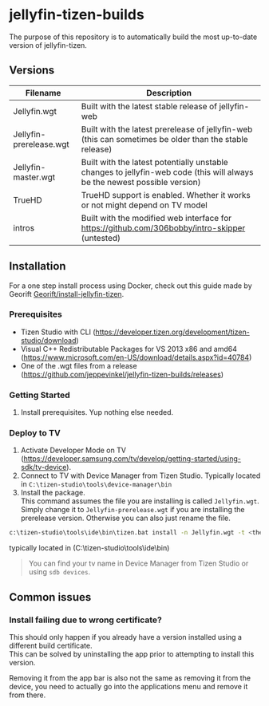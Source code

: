 # jellyfin-tizen-builds
The purpose of this repository is to automatically build the most up-to-date version of jellyfin-tizen.

## Versions
| Filename                | Description                                                                                                               |
|-------------------------|---------------------------------------------------------------------------------------------------------------------------|
| Jellyfin.wgt            | Built with the latest stable release of jellyfin-web                                                                      |
| Jellyfin-prerelease.wgt | Built with the latest prerelease of jellyfin-web (this can sometimes be older than the stable release)                    |
| Jellyfin-master.wgt     | Built with the latest potentially unstable changes to jellyfin-web code (this will always be the newest possible version) |
| TrueHD                  | TrueHD support is enabled. Whether it works or not might depend on TV model                                               |
| intros                  | Built with the modified web interface for https://github.com/306bobby/intro-skipper (untested)                            |

## Installation
For a one step install process using Docker, check out this guide made by Georift [Georift/install-jellyfin-tizen](https://github.com/Georift/install-jellyfin-tizen).

### Prerequisites
- Tizen Studio with CLI (https://developer.tizen.org/development/tizen-studio/download)
- Visual C++ Redistributable Packages for VS 2013 x86 and amd64 (https://www.microsoft.com/en-US/download/details.aspx?id=40784)
- One of the .wgt files from a release (https://github.com/jeppevinkel/jellyfin-tizen-builds/releases)

### Getting Started
1. Install prerequisites. Yup nothing else needed.

### Deploy to TV
1. Activate Developer Mode on TV (https://developer.samsung.com/tv/develop/getting-started/using-sdk/tv-device).
2. Connect to TV with Device Manager from Tizen Studio. Typically located in `C:\tizen-studio\tools\device-manager\bin`
3. Install the package.  
   This command assumes the file you are installing is called `Jellyfin.wgt`. Simply change it to `Jellyfin-prerelease.wgt` if you are installing the prerelease version. Otherwise you can also just rename the file.
```bash
c:\tizen-studio\tools\ide\bin\tizen.bat install -n Jellyfin.wgt -t <the name of your tv>
```
typically located in (C:\tizen-studio\tools\ide\bin)
> You can find your tv name in Device Manager from Tizen Studio or using `sdb devices`.  

## Common issues

### Install failing due to wrong certificate?

This should only happen if you already have a version installed using a different build certificate.  
This can be solved by uninstalling the app prior to attempting to install this version.

Removing it from the app bar is also not the same as removing it from the device, you need to actually go into the applications menu and remove it from there.
